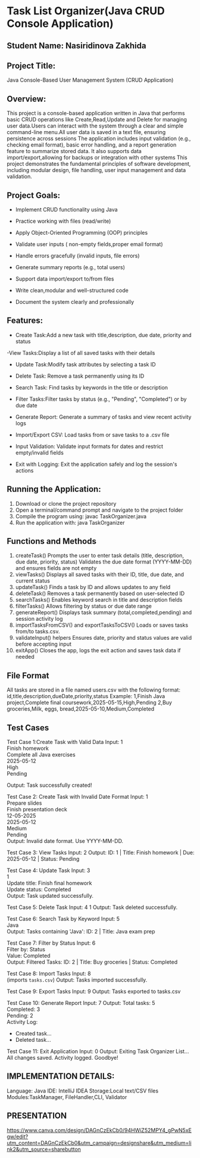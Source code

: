 # Task List Organizer(Java CRUD Console Application)
## Student Name: Nasiridinova Zakhida

## Project Title:
Java Console-Based User Management System (CRUD Application)

## Overview:
This project is a console-based application written in Java that performs basic CRUD operations like Create,Read,Update and Delete for managing user data.Users can interact with the system through a clear and simple command-line menu.All user data is saved in a text file, ensuring persistence across sessions
The application includes input validation (e.g., checking email format), basic error handling, and a report generation feature to summarize stored data. It also supports data import/export,allowing for backups or integration with other systems
This project demonstrates the fundamental principles of software development, including modular design, file handling, user input management and data validation.


## Project Goals:
- Implement CRUD functionality using Java

- Practice working with files (read/write)

- Apply Object-Oriented Programming (OOP) principles

- Validate user inputs ( non-empty fields,proper email format)

- Handle errors gracefully (invalid inputs, file errors)

- Generate summary reports (e.g., total users)

- Support data import/export to/from files

- Write clean,modular and well-structured code

- Document the system clearly and professionally

## Features:
- Create Task:Add a new task with title,description, due date, priority and status

-View Tasks:Display a list of all saved tasks with their details
 
- Update Task:Modify task attributes by selecting a task ID

- Delete Task: Remove a task permanently using its ID

- Search Task: Find tasks by keywords in the title or description

- Filter Tasks:Filter tasks by status (e.g., "Pending", "Completed") or by due date

- Generate Report: Generate a summary of tasks and view recent activity logs

- Import/Export CSV: Load tasks from or save tasks to a .csv file

- Input Validation: Validate input formats for dates and restrict empty/invalid fields

- Exit with Logging: Exit the application safely and log the session's actions

## Running the Application:
1. Download or clone the project repository
2. Open a terminal/command prompt and navigate to the project folder
3. Compile the program using:
javac TaskOrganizer.java
4. Run the application with:
java TaskOrganizer

## Functions and Methods
1. createTask()
Prompts the user to enter task details (title, description, due date, priority, status)
Validates the due date format (YYYY-MM-DD) and ensures fields are not empty
2. viewTasks()
Displays all saved tasks with their ID, title, due date, and current status
3. updateTask()
Finds a task by ID and allows updates to any field
4. deleteTask()
Removes a task permanently based on user-selected ID
5. searchTasks()
Enables keyword search in title and description fields
6. filterTasks()
Allows filtering by status or due date range
7. generateReport()
Displays task summary (total,completed,pending) and session activity log
8. importTasksFromCSV() and exportTasksToCSV()
Loads or saves tasks from/to tasks.csv.
9. validateInput() helpers
Ensures date, priority and status values are valid before accepting input
10. exitApp()
Closes the app, logs the exit action and saves task data if needed

## File Format
All tasks are stored in a file named users.csv with the following format:
id,title,description,dueDate,priority,status
Example:
1,Finish Java project,Complete final coursework,2025-05-15,High,Pending
2,Buy groceries,Milk, eggs, bread,2025-05-10,Medium,Completed

## Test Cases
Test Case 1:Create Task with Valid Data
Input:
1  
Finish homework  
Complete all Java exercises  
2025-05-12  
High  
Pending  

Output:
Task successfully created!

Test Case 2: Create Task with Invalid Date Format
Input:
1  
Prepare slides  
Finish presentation deck  
12-05-2025  
2025-05-12  
Medium  
Pending  
Output:
Invalid date format. Use YYYY-MM-DD.

Test Case 3: View Tasks
Input:
2
Output:
ID: 1 | Title: Finish homework | Due: 2025-05-12 | Status: Pending

Test Case 4: Update Task
Input:
3  
1  
Update title: Finish final homework  
Update status: Completed  
Output:
Task updated successfully.

Test Case 5: Delete Task
Input:
4
1
Output:
Task deleted successfully.

Test Case 6: Search Task by Keyword
Input:
5  
Java  
Output:
Tasks containing 'Java':
ID: 2 | Title: Java exam prep

Test Case 7: Filter by Status
Input:
6  
Filter by: Status  
Value: Completed  
Output:
Filtered Tasks:
ID: 2 | Title: Buy groceries | Status: Completed

Test Case 8: Import Tasks
Input:
8  
(imports `tasks.csv`)
Output:
Tasks imported successfully.

Test Case 9: Export Tasks
Input:
9
Output:
Tasks exported to tasks.csv


Test Case 10: Generate Report
Input:
7
Output:
Total tasks: 5  
Completed: 3  
Pending: 2  
Activity Log:
- Created task...
- Deleted task...

Test Case 11: Exit Application
Input:
0
Output:
Exiting Task Organizer List...
All changes saved.
Activity logged. Goodbye!


## IMPLEMENTATION DETAILS:

Language: Java
IDE: IntelliJ IDEA 
Storage:Local text/CSV files
Modules:TaskManager, FileHandler,CLI, Validator


## PRESENTATION

https://www.canva.com/design/DAGnCzEkCb0/94HWiZ52MPY4_gPwN5xEgw/edit?utm_content=DAGnCzEkCb0&utm_campaign=designshare&utm_medium=link2&utm_source=sharebutton
